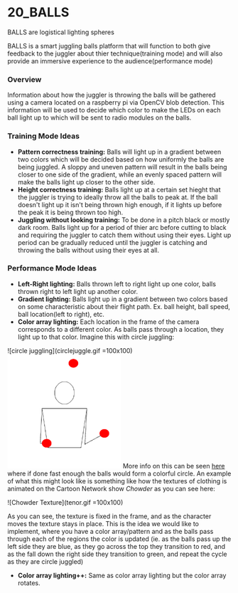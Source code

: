 # 20_BALLS
BALLS are logistical lighting spheres



BALLS is a smart juggling balls platform that will function to both give feedback to the juggler about thier technique(training mode) and will also provide an immersive experience to the audience(performance mode)
### Overview
Information about how the juggler is throwing the balls will be gathered using a camera located on a raspberry pi via OpenCV blob detection. This information will be used to decide which color to make the LEDs on each ball light up to which will be sent to radio modules on the balls. 

### Training Mode Ideas
* **Pattern correctness training:** Balls will light up in a gradient between two colors which will be decided based on how uniformly the balls are being juggled. A sloppy and uneven pattern will result in the balls being closer to one side of the gradient, while an evenly spaced pattern will make the balls light up closer to the other side.
* **Height correctness training:** Balls light up at a certain set hieght that the juggler is trying to ideally throw all the balls to peak at. If the ball doesn't light up it isn't being thrown high enough, if it lights up before the peak it is being thrown too high.
* **Juggling without looking training:** To be done in a pitch black or mostly dark room. Balls light up for a period of thier arc before cutting to black and requiring the juggler to catch them without using their eyes. Light up period can be gradually reduced until the juggler is catching and throwing the balls without using their eyes at all.

### Performance Mode Ideas
* **Left-Right lighting:** Balls thrown left to right light up one color, balls thrown right to left light up another color.
* **Gradient lighting:** Balls light up in a gradient between two colors based on some characteristic about their flight path. Ex. ball height, ball speed, ball location(left to right), etc.
* **Color array lighting:** Each location in the frame of the camera corresponds to a different color. As balls pass through a location, they light up to that color. Imagine this with circle juggling:

![circle juggling](circlejuggle.gif =100x100)
<img src="circlejuggle.gif" width="256" height="256" title="Circle Juggle">
More info on this can be seen [here](https://www.libraryofjuggling.com/Tricks/3balltricks/Shower.html) where if done fast enough the balls would form a colorful circle.
An example of what this might look like is something like how the textures of clothing is animated on the Cartoon Network show *Chowder* as you can see here:

![Chowder Texture](tenor.gif =100x100)

As you can see, the texture is fixed in the frame, and as the character moves the texture stays in place. This is the idea we would like to implement, where you have a color array/pattern and as the balls pass through each of the regions the color is updated (ie. as the balls pass up the left side they are blue, as they go across the top they transition to red, and as the fall down the right side they transition to green, and repeat the cycle as they are circle juggled)
* **Color array lighting++:** Same as color array lighting but the color array rotates.
